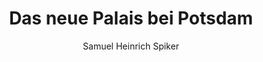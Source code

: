 ---
image: /assets/images/spiker/51a.jpg
thumb: /assets/images/spiker-thumbs/51a.jpg
author: Samuel Heinrich Spiker
artist: 
engraver: 
title: "Das neue Palais bei Potsdam"
subtitle: 
tags:
  - Palace
layout: post
---